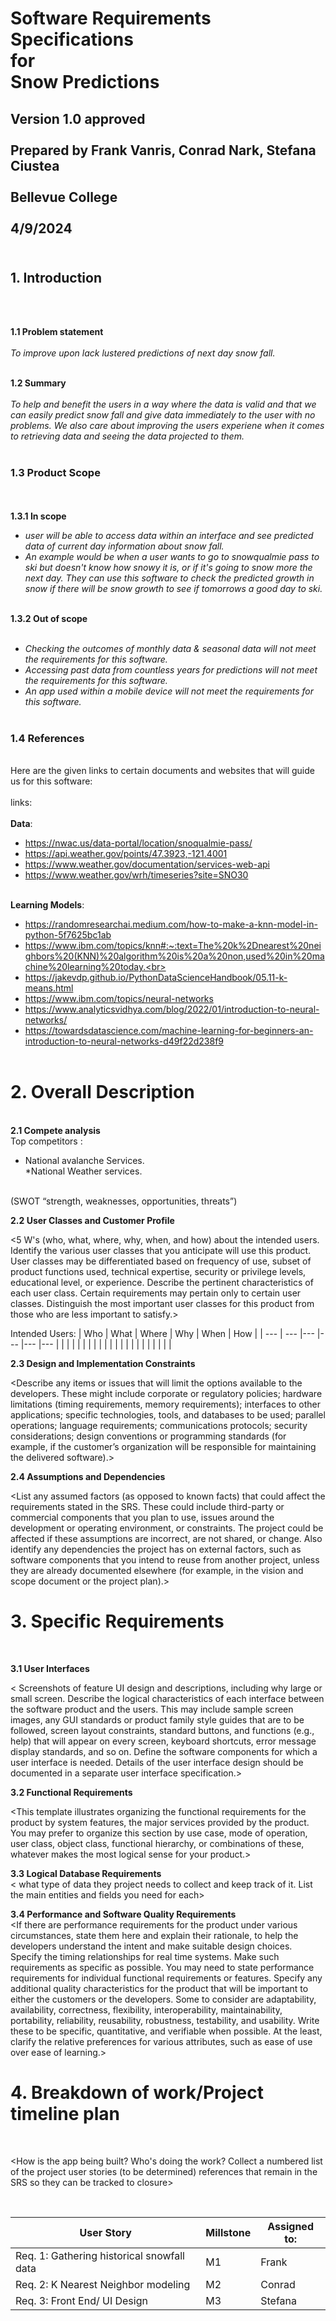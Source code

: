 <h1>Software Requirements Specifications<br>
for<br>
Snow Predictions</h1>

<h2> Version 1.0 approved<br>
<br>
Prepared by Frank Vanris, Conrad Nark,  Stefana Ciustea<br><br>
Bellevue College<br><br>
4/9/2024<br><br></h2>

<h2> 1. Introduction </h2><br><br>

**1.1 Problem statement**<br><br>
*To improve upon lack lustered predictions of next day snow fall.*<br><br>

**1.2 Summary**<br><br>
*To help and benefit the users in a way where the data is valid and that we can easily predict snow fall and give data immediately to the user with no problems. We also care about improving the users experiene when it comes to retrieving data and seeing the data projected to them.*<br><br>

**<h3>1.3 Product Scope</h3>**<br><br>
**1.3.1 In scope**<br>
* *user will be able to access data within an interface and see predicted data of current day information about snow fall.*<br>
* *An example would be when a user wants to go to snowqualmie pass to ski but doesn't know how snowy it is, or if it's going to snow more the next day. They can use this software to check the predicted growth in snow if there will be snow growth to see if tomorrows a good day to ski.*<br><br>

**1.3.2 Out of scope**<br><br>
* *Checking the outcomes of monthly data & seasonal data will not meet the requirements for this software.*<br>
* *Accessing past data from countless years for predictions will not meet the requirements for this software.*<br>
* *An app used within a mobile device will not meet the requirements for this software.*<br><br>

**<h3>1.4 References</h3>**<br>
Here are the given links to certain documents and websites that will guide us for this software:<br><br>
links:<br><br>
**Data**:
* https://nwac.us/data-portal/location/snoqualmie-pass/<br>
* https://api.weather.gov/points/47.3923,-121.4001<br>
* https://www.weather.gov/documentation/services-web-api<br>
* https://www.weather.gov/wrh/timeseries?site=SNO30<br><br>

**Learning Models**:<br>
* https://randomresearchai.medium.com/how-to-make-a-knn-model-in-python-5f7625bc1ab<br>
* https://www.ibm.com/topics/knn#:~:text=The%20k%2Dnearest%20neighbors%20(KNN)%20algorithm%20is%20a%20non,used%20in%20machine%20learning%20today.<br>
* https://jakevdp.github.io/PythonDataScienceHandbook/05.11-k-means.html<br>
* https://www.ibm.com/topics/neural-networks<br>
* https://www.analyticsvidhya.com/blog/2022/01/introduction-to-neural-networks/
* https://towardsdatascience.com/machine-learning-for-beginners-an-introduction-to-neural-networks-d49f22d238f9<br><br>

**<h1>2. Overall Description**</h1><br>
**2.1 Compete analysis**<br>
Top competitors : 
* National avalanche Services.<br>
*National Weather services.<br><br>

(SWOT “strength, weaknesses, opportunities, threats”)

**2.2 User Classes and Customer Profile**<br>

<5 W's (who, what, where, why, when, and how) about the intended users. Identify the various user classes
that you anticipate will use this product. User classes may be differentiated based on frequency of use, subset
of product functions used, technical expertise, security or privilege levels, educational level, or experience.
Describe the pertinent characteristics of each user class. Certain requirements may pertain only to certain
user classes. Distinguish the most important user classes for this product from those who are less important to
satisfy.> <br>

Intended Users: 
| Who | What | Where | Why | When | How |
| --- | --- |--- |--- |--- |--- |
| | | | | | |
| | | | | | |
| | | | | | |







**2.3 Design and Implementation Constraints**<br>

<Describe any items or issues that will limit the options available to the developers. These might include
corporate or regulatory policies; hardware limitations (timing requirements, memory requirements);
interfaces to other applications; specific technologies, tools, and databases to be used; parallel operations;
language requirements; communications protocols; security considerations; design conventions or
programming standards (for example, if the customer’s organization will be responsible for maintaining the
delivered software).>

**2.4 Assumptions and Dependencies**<br>

<List any assumed factors (as opposed to known facts) that could affect the requirements stated in the SRS.
These could include third-party or commercial components that you plan to use, issues around the
development or operating environment, or constraints. The project could be affected if these assumptions are
incorrect, are not shared, or change. Also identify any dependencies the project has on external factors, such
as software components that you intend to reuse from another project, unless they are already documented
elsewhere (for example, in the vision and scope document or the project plan).>

**<h1>3. Specific Requirements**</h1><br>

**3.1 User Interfaces**<br>

< Screenshots of feature UI design and descriptions, including why large or small screen. Describe the logical
characteristics of each interface between the software product and the users. This may include sample screen
images, any GUI standards or product family style guides that are to be followed, screen layout constraints,
standard buttons, and functions (e.g., help) that will appear on every screen, keyboard shortcuts, error
message display standards, and so on. Define the software components for which a user interface is needed.
Details of the user interface design should be documented in a separate user interface specification.>

**3.2 Functional Requirements**<br>

<This template illustrates organizing the functional requirements for the product by system features, the major
services provided by the product. You may prefer to organize this section by use case, mode of operation, user
class, object class, functional hierarchy, or combinations of these, whatever makes the most logical sense for
your product.>

**3.3 Logical Database Requirements**<br>
< what type of data they project needs to collect and keep track of it. List the main entities and fields you need for each>

**3.4 Performance and Software Quality Requirements**<br>
<If there are performance requirements for the product under various circumstances, state them here and
explain their rationale, to help the developers understand the intent and make suitable design choices. Specify
the timing relationships for real time systems. Make such requirements as specific as possible. You may need
to state performance requirements for individual functional requirements or features. Specify any additional
quality characteristics for the product that will be important to either the customers or the developers. Some to
consider are adaptability, availability, correctness, flexibility, interoperability, maintainability, portability,
reliability, reusability, robustness, testability, and usability. Write these to be specific, quantitative, and
verifiable when possible. At the least, clarify the relative preferences for various attributes, such as ease of use
over ease of learning.>

**<h1>4. Breakdown of work/Project timeline plan**</h1><br>

<How is the app being built? Who's doing the work?
Collect a numbered list of the project user stories (to be determined) references that remain in the SRS so they
can be tracked to closure> 

<br>

| User Story | Millstone | Assigned to: |
| --- | --- | --- |
| Req. 1: Gathering historical snowfall data | M1 | Frank | 
| Req. 2: K Nearest Neighbor modeling | M2  |  Conrad  |   
| Req. 3: Front End/ UI Design | M3  | Stefana |






